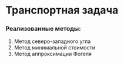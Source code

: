 # Транспортная задача
### Реализованные методы:

1) Метод северо-западного угла
2) Метод минимальной стоимости
3) Метод аппроксимации Фогеля 
